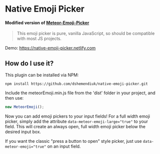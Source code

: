 # Native Emoji Picker

#### Modified version of [Meteor-Emoji-Picker](https://github.com/CreateMarketing/Meteor-Emoji-Picker)

> This emoji picker is pure, vanilla JavaScript, so should be compatible with most JS projects. 

Demo: https://native-emoji-picker.netlify.com

## How do I use it?

This plugin can be installed via NPM:

```
npm install https://github.com/dshemendiuk/native-emoji-picker.git
```


Include the meteorEmoji.min.js file from the 'dist' folder in your project, and then use:

```js
new MeteorEmoji();
```

Now you can add emoji pickers to your input fields! For a full width emoji picker, simply add the attribute `data-meteor-emoji-large="true"` to your field. This will create an always open, full width emoji picker below the desired input box.

If you want the classic "press a button to open" style picker, just use `data-meteor-emoji="true"` on an input field. 



